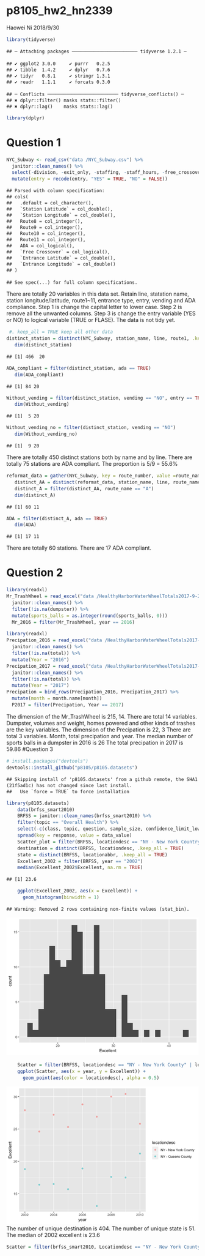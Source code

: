p8105\_hw2\_hn2339
================
Haowei Ni
2018/9/30

``` r
library(tidyverse)
```

    ## ─ Attaching packages ──────────────────────── tidyverse 1.2.1 ─

    ## ✔ ggplot2 3.0.0     ✔ purrr   0.2.5
    ## ✔ tibble  1.4.2     ✔ dplyr   0.7.6
    ## ✔ tidyr   0.8.1     ✔ stringr 1.3.1
    ## ✔ readr   1.1.1     ✔ forcats 0.3.0

    ## ─ Conflicts ────────────────────────── tidyverse_conflicts() ─
    ## ✖ dplyr::filter() masks stats::filter()
    ## ✖ dplyr::lag()    masks stats::lag()

``` r
library(dplyr)
```

Question 1
==========

``` r
NYC_Subway <- read_csv("data /NYC_Subway.csv") %>%
  janitor::clean_names() %>%
  select(-division, -exit_only, -staffing, -staff_hours, -free_crossover, -north_south_street, -east_west_street, -corner, -station_location, -entrance_location, -entrance_longitude, -entrance_latitude) %>%
  mutate(entry = recode(entry, "YES" = TRUE, "NO" = FALSE)) 
```

    ## Parsed with column specification:
    ## cols(
    ##   .default = col_character(),
    ##   `Station Latitude` = col_double(),
    ##   `Station Longitude` = col_double(),
    ##   Route8 = col_integer(),
    ##   Route9 = col_integer(),
    ##   Route10 = col_integer(),
    ##   Route11 = col_integer(),
    ##   ADA = col_logical(),
    ##   `Free Crossover` = col_logical(),
    ##   `Entrance Latitude` = col_double(),
    ##   `Entrance Longitude` = col_double()
    ## )

    ## See spec(...) for full column specifications.

There are totally 20 variables in this data set. Retain line, statation name, station longitude/latitude, route1~11, entrance type, entry, vending and ADA compliance. Step 1 is change the capital letter to lower case. Step 2 is remove all the unwanted columns. Step 3 is change the entry variable (YES or NO) to logical variable (TRUE or FLASE). The data is not tidy yet.

``` r
 #. keep_all = TRUE keep all other data 
distinct_station = distinct(NYC_Subway, station_name, line, route1, .keep_all = TRUE) 
   dim(distinct_station)
```

    ## [1] 466  20

``` r
ADA_compliant = filter(distinct_station, ada == TRUE)
   dim(ADA_compliant)
```

    ## [1] 84 20

``` r
Without_vending = filter(distinct_station, vending == "NO", entry == TRUE)
   dim(Without_vending)
```

    ## [1]  5 20

``` r
Without_vending_no = filter(distinct_station, vending == "NO")
   dim(Without_vending_no)
```

    ## [1]  9 20

There are totally 450 distinct stations both by name and by line. There are totally 75 stations are ADA compliant. The proportion is 5/9 = 55.6%

``` r
reformat_data = gather(NYC_Subway, key = route_number, value =route_name, route1:route11 )
   distinct_AA = distinct(reformat_data, station_name, line, route_name, .keep_all = TRUE) 
   distinct_A = filter(distinct_AA, route_name == "A")
   dim(distinct_A) 
```

    ## [1] 60 11

``` r
ADA = filter(distinct_A, ada == TRUE)
   dim(ADA) 
```

    ## [1] 17 11

There are totally 60 stations. There are 17 ADA compliant.

Question 2
==========

``` r
library(readxl)
Mr_TrashWheel = read_excel("data /HealthyHarborWaterWheelTotals2017-9-26.xlsx", range = "A2:N258") %>%
  janitor::clean_names() %>%
  filter(!is.na(dumpster)) %>%
  mutate(sports_balls = as.integer(round(sports_balls, 0)))
  Mr_2016 = filter(Mr_TrashWheel, year == 2016)
```

``` r
library(readxl)
Precipation_2016 = read_excel("data /HealthyHarborWaterWheelTotals2017-9-26.xlsx", sheet = 4, range = "A2:B15") %>%
  janitor::clean_names() %>%
  filter(!is.na(total)) %>%
  mutate(Year = "2016")
Precipation_2017 = read_excel("data /HealthyHarborWaterWheelTotals2017-9-26.xlsx", sheet = 3, range = "A2:B15") %>%
  janitor::clean_names() %>%
  filter(!is.na(total)) %>%
  mutate(Year = "2017")
Precipation = bind_rows(Precipation_2016, Precipation_2017) %>%
  mutate(month = month.name[month])
  P2017 = filter(Precipation, Year == 2017)
```

The dimension of the Mr\_TrashWheel is 215, 14. There are total 14 variables. Dumpster, volumes and weight, homes powered and other kinds of trashes are the key variables. The dimension of the Precipation is 22, 3 There are total 3 variables. Month, total precipation and year. The median number of sports balls in a dumpster in 2016 is 26 The total precipation in 2017 is 59.86 \#Question 3

``` r
# install.packages("devtools")
devtools::install_github("p8105/p8105.datasets")
```

    ## Skipping install of 'p8105.datasets' from a github remote, the SHA1 (21f5ad1c) has not changed since last install.
    ##   Use `force = TRUE` to force installation

``` r
library(p8105.datasets)
    data(brfss_smart2010) 
    BRFSS = janitor::clean_names(brfss_smart2010) %>%
    filter(topic == "Overall Health") %>%
    select(-c(class, topic, question, sample_size, confidence_limit_low:geo_location)) %>%
    spread(key = response, value = data_value) 
    Scatter_plot = filter(BRFSS, locationdesc == "NY - New York Country" | locationdesc == "NY - Queens Country")
    destination = distinct(BRFSS, locationdesc, .keep_all = TRUE) 
    state = distinct(BRFSS, locationabbr, .keep_all = TRUE)
    Excellent_2002 = filter(BRFSS, year == "2002") 
    median(Excellent_2002$Excellent, na.rm = TRUE)
```

    ## [1] 23.6

``` r
    ggplot(Excellent_2002, aes(x = Excellent)) +
      geom_histogram(binwidth = 1)
```

    ## Warning: Removed 2 rows containing non-finite values (stat_bin).

![](p8105_hw2_hn2339__files/figure-markdown_github/unnamed-chunk-8-1.png)

``` r
    Scatter = filter(BRFSS, locationdesc == "NY - New York County" | locationdesc == "NY - Queens County")
    ggplot(Scatter, aes(x = year, y = Excellent)) + 
      geom_point(aes(color = locationdesc), alpha = 0.5)
```

![](p8105_hw2_hn2339__files/figure-markdown_github/unnamed-chunk-8-2.png) The number of unique destination is 404. The number of unique state is 51. The median of 2002 excellent is 23.6

``` r
Scatter = filter(brfss_smart2010, Locationdesc == "NY - New York County" )
```
